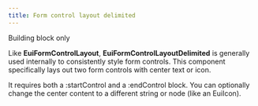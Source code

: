 ```yaml
---
title: Form control layout delimited
---
```


<EuiSpacer/>
<EuiPageHeader @pageTitle="Form control layout delimited"/>

<EuiSpacer />

<EuiText>
  <p>
    <EuiBadge @color="warning">Building block only</EuiBadge>
  </p>

  <p>
    Like <strong>EuiFormControlLayout</strong>,
    <strong>EuiFormControlLayoutDelimited</strong> is generally used
    internally to consistently style form controls. This component
    specifically lays out two form controls with center text or icon.
  </p>
  <p>
    It requires both a <EuiCode>:startControl</EuiCode> and a <EuiCode>:endControl</EuiCode> block.
    You can optionally change the center content to a different string or node (like an EuiIcon).
  </p>
</EuiText>
